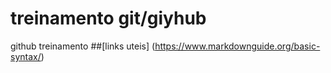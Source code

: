 # treinamento git/giyhub
github treinamento 
##[links uteis] (https://www.markdownguide.org/basic-syntax/)
